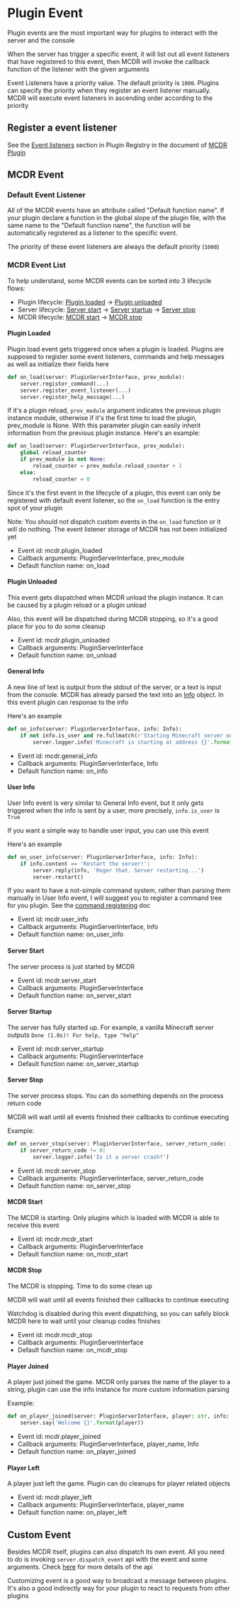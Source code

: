 # Plugin Event

Plugin events are the most important way for plugins to interact with
the server and the console

When the server has trigger a specific event, it will list out all event
listeners that have registered to this event, then MCDR will invoke the
callback function of the listener with the given arguments

Event Listeners have a priority value. The default priority is `1000`.
Plugins can specify the priority when they register an event listener
manually. MCDR will execute event listeners in ascending order according
to the priority

## Register a event listener

See the [Event listeners](basic.html#event-listeners) section in Plugin
Registry in the document of [MCDR Plugin](basic.html)

## MCDR Event

### Default Event Listener

All of the MCDR events have an attribute called \"Default function
name\". If your plugin declare a function in the global slope of the
plugin file, with the same name to the \"Default function name\", the
function will be automatically registered as a listener to the specific
event.

The priority of these event listeners are always the default priority
(`1000`)

### MCDR Event List

To help understand, some MCDR events can be sorted into 3 lifecycle
flows:

-   Plugin lifecycle: [Plugin loaded](#plugin-loaded) -\> [Plugin
    unloaded](#plugin-unloaded)
-   Server lifecycle: [Server start](#server-start) -\> [Server
    startup](#server-startup) -\> [Server stop](#server-stop)
-   MCDR lifecycle: [MCDR start](#mcdr-start) -\> [MCDR
    stop](#mcdr-stop)

#### Plugin Loaded

Plugin load event gets triggered once when a plugin is loaded. Plugins
are supposed to register some event listeners, commands and help
messages as well as initialize their fields here

``` python
def on_load(server: PluginServerInterface, prev_module):
    server.register_command(...)
    server.register_event_listener(...)
    server.register_help_message(...)
```

If it\'s a plugin reload, `prev_module` argument indicates the previous
plugin instance module, otherwise if it\'s the first time to load the
plugin, prev_module is None. With this parameter plugin can easily
inherit information from the previous plugin instance. Here\'s an
example:

``` python
def on_load(server: PluginServerInterface, prev_module):
    global reload_counter
    if prev_module is not None:
        reload_counter = prev_module.reload_counter + 1
    else:
        reload_counter = 0
```

Since it\'s the first event in the lifecycle of a plugin, this event can
only be registered with default event listener, so the `on_load`
function is the entry spot of your plugin

Note: You should not dispatch custom events in the `on_load` function or
it will do nothing. The event listener storage of MCDR has not been
initialized yet

-   Event id: mcdr.plugin_loaded
-   Callback arguments: PluginServerInterface, prev_module
-   Default function name: on_load

#### Plugin Unloaded

This event gets dispatched when MCDR unload the plugin instance. It can
be caused by a plugin reload or a plugin unload

Also, this event will be dispatched during MCDR stopping, so it\'s a
good place for you to do some cleanup

-   Event id: mcdr.plugin_unloaded
-   Callback arguments: PluginServerInterface
-   Default function name: on_unload

#### General Info

A new line of text is output from the stdout of the server, or a text is
input from the console. MCDR has already parsed the text into an
[Info](classes/Info.html) object. In this event plugin can response to
the info

Here\'s an example

``` python
def on_info(server: PluginServerInterface, info: Info):
    if not info.is_user and re.fullmatch(r'Starting Minecraft server on \S*', info.content):
        server.logger.info('Minecraft is starting at address {}'.format(info.content.rsplit(' ', 1)[1]))
```

-   Event id: mcdr.general_info
-   Callback arguments: PluginServerInterface, Info
-   Default function name: on_info

#### User Info

User Info event is very similar to General Info event, but it only gets
triggered when the info is sent by a user, more precisely,
`info.is_user` is `True`

If you want a simple way to handle user input, you can use this event

Here\'s an example

``` python
def on_user_info(server: PluginServerInterface, info: Info):
    if info.content == 'Restart the server!':
        server.reply(info, 'Roger that. Server restarting...')
        server.restart()
```

If you want to have a not-simple command system, rather than parsing
them manually in User Info event, I will suggest you to register a
command tree for you plugin. See the [command
registering](basic.html#command) doc

-   Event id: mcdr.user_info
-   Callback arguments: PluginServerInterface, Info
-   Default function name: on_user_info

#### Server Start

The server process is just started by MCDR

-   Event id: mcdr.server_start
-   Callback arguments: PluginServerInterface
-   Default function name: on_server_start

#### Server Startup

The server has fully started up. For example, a vanilla Minecraft server
outputs `Done (1.0s)! For help, type "help"`

-   Event id: mcdr.server_startup
-   Callback arguments: PluginServerInterface
-   Default function name: on_server_startup

#### Server Stop

The server process stops. You can do something depends on the process
return code

MCDR will wait until all events finished their callbacks to continue
executing

Example:

``` python
def on_server_stop(server: PluginServerInterface, server_return_code: int):
    if server_return_code != 0:
        server.logger.info('Is it a server crash?')
```

-   Event id: mcdr.server_stop
-   Callback arguments: PluginServerInterface, server_return_code
-   Default function name: on_server_stop

#### MCDR Start

The MCDR is starting. Only plugins which is loaded with MCDR is able to
receive this event

-   Event id: mcdr.mcdr_start
-   Callback arguments: PluginServerInterface
-   Default function name: on_mcdr_start

#### MCDR Stop

The MCDR is stopping. Time to do some clean up

MCDR will wait until all events finished their callbacks to continue
executing

Watchdog is disabled during this event dispatching, so you can safely
block MCDR here to wait until your cleanup codes finishes

-   Event id: mcdr.mcdr_stop
-   Callback arguments: PluginServerInterface
-   Default function name: on_mcdr_stop

#### Player Joined

A player just joined the game. MCDR only parses the name of the player
to a string, plugin can use the info instance for more custom
information parsing

Example:

``` python
def on_player_joined(server: PluginServerInterface, player: str, info: Info):
    server.say('Welcome {}'.format(player))
```

-   Event id: mcdr.player_joined
-   Callback arguments: PluginServerInterface, player_name, Info
-   Default function name: on_player_joined

#### Player Left

A player just left the game. Plugin can do cleanups for player related
objects

-   Event id: mcdr.player_left
-   Callback arguments: PluginServerInterface, player_name
-   Default function name: on_player_left

## Custom Event

Besides MCDR itself, plugins can also dispatch its own event. All you
need to do is invoking `server.dispatch_event` api with the event and
some arguments. Check
[here](classes/ServerInterface.html#dispatch-event) for more details of
the api

Customizing event is a good way to broadcast a message between plugins.
It\'s also a good indirectly way for your plugin to react to requests
from other plugins
